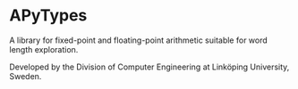 # APyTypes

A library for fixed-point and floating-point arithmetic suitable for word length exploration.

Developed by the Division of Computer Engineering at Linköping University, Sweden.
